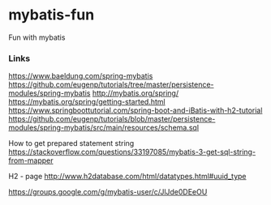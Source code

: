 # mybatis-fun
Fun with mybatis


### Links
https://www.baeldung.com/spring-mybatis
https://github.com/eugenp/tutorials/tree/master/persistence-modules/spring-mybatis
http://mybatis.org/spring/
https://mybatis.org/spring/getting-started.html
https://www.springboottutorial.com/spring-boot-and-iBatis-with-h2-tutorial
https://github.com/eugenp/tutorials/blob/master/persistence-modules/spring-mybatis/src/main/resources/schema.sql

How to get prepared statement string
https://stackoverflow.com/questions/33197085/mybatis-3-get-sql-string-from-mapper 

H2 - page
http://www.h2database.com/html/datatypes.html#uuid_type


https://groups.google.com/g/mybatis-user/c/JlJde0DEeOU

